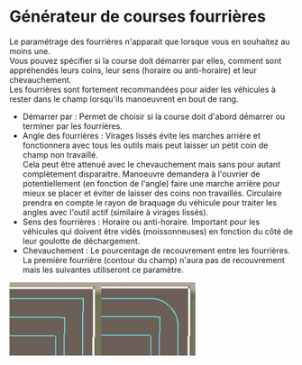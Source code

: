 # Générateur de courses fourrières  
Le paramétrage des fourrières n'apparait que lorsque vous en souhaitez au moins une.  
Vous pouvez spécifier si la course doit démarrer par elles, comment sont appréhendés leurs coins, leur sens (horaire ou anti-horaire) et leur chevauchement.  
Les fourrières sont fortement recommandées pour aider les véhicules à rester dans le champ lorsqu'ils manoeuvrent en bout de rang.  


  
- Démarrer par : Permet de choisir si la course doit d'abord démarrer ou terminer par les fourrières.  
- Angle des fourrières : Virages lissés évite les marches arrière et fonctionnera avec tous les outils mais peut laisser un petit coin de champ non travaillé.  
Cela peut être attenué avec le chevauchement mais sans pour autant complètement disparaitre. Manoeuvre demandera à l'ouvrier de potentiellement (en fonction de l'angle) faire une marche arrière pour mieux se placer et éviter de laisser des coins non travaillés. Circulaire prendra en compte le rayon de braquage du véhicule pour traiter les angles avec l'outil actif (similaire à virages lissés).  
- Sens des fourrières : Horaire ou anti-horaire. Important pour les véhicules qui doivent être vidés (moissonneuses) en fonction du côté de leur goulotte de déchargement.  
- Chevauchement : Le pourcentage de recouvrement entre les fourrières. La première fourrière (contour du champ) n'aura pas de recouvrement mais les suivantes utiliseront ce paramètre.  


![Image](../assets/images/sharproundcorner_0_0_330_130.png)


